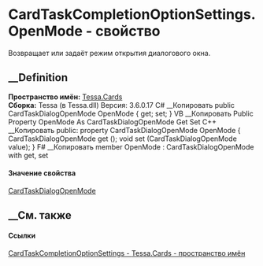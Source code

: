 # CardTaskCompletionOptionSettings.OpenMode - свойство
Возвращает или задаёт режим открытия диалогового окна.
## __Definition
 **Пространство имён:** [Tessa.Cards](N_Tessa_Cards.htm)  
 **Сборка:** Tessa (в Tessa.dll) Версия: 3.6.0.17
C# __Копировать
     public CardTaskDialogOpenMode OpenMode { get; set; }
VB __Копировать
     Public Property OpenMode As CardTaskDialogOpenMode
    	Get
    	Set
C++ __Копировать
     public:
    property CardTaskDialogOpenMode OpenMode {
    	CardTaskDialogOpenMode get ();
    	void set (CardTaskDialogOpenMode value);
    }
F# __Копировать
     member OpenMode : CardTaskDialogOpenMode with get, set
#### Значение свойства
[CardTaskDialogOpenMode](T_Tessa_Cards_CardTaskDialogOpenMode.htm)
##  __См. также
#### Ссылки
[CardTaskCompletionOptionSettings -
](T_Tessa_Cards_CardTaskCompletionOptionSettings.htm)
[Tessa.Cards - пространство имён](N_Tessa_Cards.htm)
